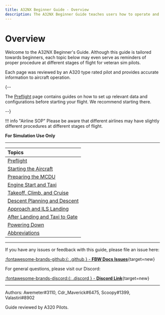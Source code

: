 ```yaml
---
title: A32NX Beginner Guide - Overview
description: The A32NX Beginner Guide teaches users how to operate and fly the FlyByWire A32NX aircraft.
---
```


<link rel="stylesheet" href="../../../stylesheets/toc-tables.css">

# Overview

Welcome to the A32NX Beginner's Guide. Although this guide is tailored towards beginners, each topic below may even serve as reminders of proper procedure at different stages of flight for veteran sim pilots.

Each page was reviewed by an A320 type rated pilot and provides accurate information to aircraft operation.

{--

The [Preflight](preflight.md) page contains guides on how to set up relevant data and configurations before starting your flight. We recommend starting there.

--}

!!! info "Airline SOP"
    Please be aware that different airlines may have slightly different procedures at different stages of flight.

**For Simulation Use Only**

---

| Topics                                               |
|:-----------------------------------------------------|
| [Preflight](preflight.md)                            |
| [Starting the Aircraft](starting-the-aircraft.md)    |
| [Preparing the MCDU](preparing-mcdu.md)              |
| [Engine Start and Taxi](engine-start-taxi.md)        |
| [Takeoff, Climb, and Cruise](takeoff-climb-cruise.md) |
| [Descent Planning and Descent](descent.md)           |
| [Approach and ILS Landing](landing.md)               |
| [After Landing and Taxi to Gate](after-landing.md)   |
| [Powering Down](powering-down.md)                    |
| [Abbreviations](../../common/abbreviations.md)                 |

---

If you have any issues or feedback with this guide, please file an issue here:

[:fontawesome-brands-github:{: .github } -  **FBW Docs Issues**](https://github.com/flybywiresim/docs/issues){target=new}

For general questions, please visit our Discord:

[:fontawesome-brands-discord:{: .discord } - **Discord Link**](https://discord.gg/flybywire){target=new}

---

Authors: Awemeter#3110, Cdr_Maverick#6475, Scoopy#1399, Valastiri#8902

Guide reviewed by A320 Pilots.
